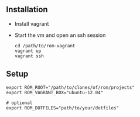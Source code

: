 ## Installation

- Install vagrant

- Start the vm and open an ssh session

  ```
  cd /path/to/rom-vagrant
  vagrant up
  vagrant ssh
  ```

## Setup

```
export ROM_ROOT="/path/to/clones/of/rom/projects"
export ROM_VAGRANT_BOX="ubuntu-12.04"

# optional
export ROM_DOTFILES="path/to/your/dotfiles"
```
